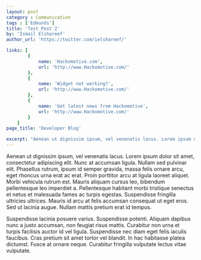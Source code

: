 ```yaml
---
layout: post
category : Communication
tags : ['Edmunds']
title: 'Test Post 2'
by: 'Ismail Elshareef'
author_url: 'https://twitter.com/ielshareef/'

links: [
		{
			name: 'Hackomotive.com',
			url: 'http://www.Hackomotive.com/'
		},
		{
			name: 'Widget not working?',
			url: 'http://www.Hackomotive.com/'
		},
		{
			name: 'Get latest news from Hackomotive',
			url: 'http://www.Hackomotive.com/'
		}
	]
page_title: 'Developer Blog'

excerpt: "Aenean ut dignissim ipsum, vel venenatis lacus. Lorem ipsum dolor sit amet, consectetur adipiscing elit. Nunc at accumsan ligula. Nullam sed pulvinar elit. Phasellus rutrum, ipsum id semper gravida, massa felis ornare arcu, eget rhoncus urna erat ac erat. Proin porttitor arcu at ligula laoreet aliquet. Morbi vehicula rutrum est. Mauris aliquam cursus leo, bibendum pellentesque leo imperdiet a. Pellentesque habitant morbi tristique senectus et netus et malesuada fames ac turpis egestas. Suspendisse fringilla ultricies ultrices. Mauris id arcu at felis accumsan consequat ut eget eros. Sed ut lacinia augue. Nullam mattis pretium erat id tempus..."
---
```


Aenean ut dignissim ipsum, vel venenatis lacus. Lorem ipsum dolor sit amet, consectetur adipiscing elit. Nunc at accumsan ligula. Nullam sed pulvinar elit. Phasellus rutrum, ipsum id semper gravida, massa felis ornare arcu, eget rhoncus urna erat ac erat. Proin porttitor arcu at ligula laoreet aliquet. Morbi vehicula rutrum est. Mauris aliquam cursus leo, bibendum pellentesque leo imperdiet a. Pellentesque habitant morbi tristique senectus et netus et malesuada fames ac turpis egestas. Suspendisse fringilla ultricies ultrices. Mauris id arcu at felis accumsan consequat ut eget eros. Sed ut lacinia augue. Nullam mattis pretium erat id tempus.

Suspendisse lacinia posuere varius. Suspendisse potenti. Aliquam dapibus nunc a justo accumsan, non feugiat risus mattis. Curabitur non urna et turpis facilisis auctor id vel ligula. Suspendisse nec diam eget felis iaculis faucibus. Cras pretium sit amet tortor vel blandit. In hac habitasse platea dictumst. Fusce at ornare neque. Curabitur fringilla vulputate lectus vitae vulputate.